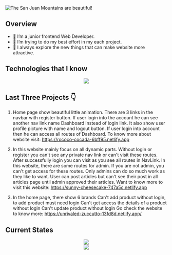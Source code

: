 ![The San Juan Mountains are beautiful!](/assets/banner.gif "Welcome to My Profile")

## Overview

- 🔭 I’m a junior frontend Web Developer.
- 🤔 I’m trying to do my best effort in my each project.
- 👀 I always explore the new things that can make website more attractive.

## Technologies that I know

<span style="display: block; text-align: center"><img src="https://skillicons.dev/icons?i=html,css,tailwind,react,js,mongodb,nodejs,git,firebase,express" /></span>

## Last Three Projects 👇

1. Home page show beautiful little animation.
   There are 3 links in the navbar with register button.
   If user login into the account he can see another nav link name Dashboard instead of login link. It also show user profile picture with name and logout button.
   If user login into account then he can access all routes of Dashboard.
   To know more about website visit: https://rococo-cocada-6bff95.netlify.app

2. In this website mainly focus on all dynamic parts.
   Without login or register you can't see any private nav link or can't visit these routes. After successfully login you can visit as you see all routes in NavLink.
   In this website, there are some routes for admin. If you are not admin, you can't get access for these routes. Only admins can do so much work as they like to want. User can post articles but can't see their post in all articles page until admin approved their articles.
   Want to know more to visit this website: https://sunny-cheesecake-747a5c.netlify.app

3. In the home page, there show 6 brands
   Can't add product without login, to add product must need login Can't get access the details of a product without login Can't update product without login Go check the website to know more: https://unrivaled-zuccutto-13fd8d.netlify.app/

## Current States

<span style="display: block; text-align: center">
<img src="http://github-profile-summary-cards.vercel.app/api/cards/profile-details?username=AR-Fahad&theme=dark" />
</span>
<span style="display: block; text-align: center">
<img src="http://github-profile-summary-cards.vercel.app/api/cards/productive-time?username=AR-Fahad&theme=dark&utcOffset=8" />
</span>
